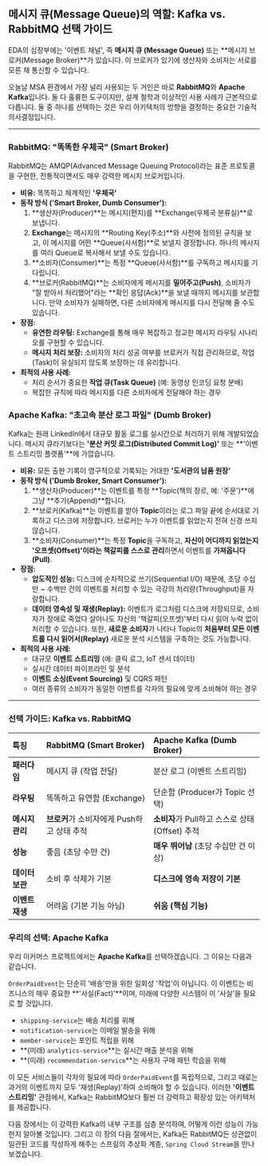 ## 메시지 큐(Message Queue)의 역할: Kafka vs. RabbitMQ 선택 가이드

EDA의 심장부에는 '이벤트 채널', 즉 **메시지 큐 (Message Queue)** 또는 **메시지 브로커(Message Broker)**가 있습니다. 이 브로커가 있기에 생산자와 소비자는 서로를 모른 채 통신할 수 있습니다.

오늘날 MSA 환경에서 가장 널리 사용되는 두 거인은 바로 **RabbitMQ**와 **Apache Kafka**입니다. 둘 다 훌륭한 도구이지만, 설계 철학과 이상적인 사용 사례가 근본적으로 다릅니다. 둘 중 하나를 선택하는 것은 우리 아키텍처의 방향을 결정하는 중요한 기술적 의사결정입니다.

---

### RabbitMQ: "똑똑한 우체국" (Smart Broker)

RabbitMQ는 AMQP(Advanced Message Queuing Protocol)라는 표준 프로토콜을 구현한, 전통적이면서도 매우 강력한 메시지 브로커입니다.

* **비유:** 똑똑하고 체계적인 **'우체국'**
* **동작 방식 ('Smart Broker, Dumb Consumer'):**
    1.  **생산자(Producer)**는 메시지(편지)를 **Exchange(우체국 분류실)**로 보냅니다.
    2.  **Exchange**는 메시지의 **Routing Key(주소)**와 사전에 정의된 규칙을 보고, 이 메시지를 어떤 **Queue(사서함)**로 보낼지 결정합니다. 하나의 메시지를 여러 Queue로 복사해서 보낼 수도 있습니다.
    3.  **소비자(Consumer)**는 특정 **Queue(사서함)**를 구독하고 메시지를 기다립니다.
    4.  **브로커(RabbitMQ)**는 소비자에게 메시지를 **밀어주고(Push)**, 소비자가 "잘 받아서 처리했어"라는 **확인 응답(Ack)**을 보낼 때까지 메시지를 보관합니다. 만약 소비자가 실패하면, 다른 소비자에게 메시지를 다시 전달해 줄 수도 있습니다.
* **장점:**
    * **유연한 라우팅:** Exchange를 통해 매우 복잡하고 정교한 메시지 라우팅 시나리오를 구현할 수 있습니다.
    * **메시지 처리 보장:** 소비자의 처리 성공 여부를 브로커가 직접 관리하므로, 작업(Task)이 유실되지 않도록 보장하는 데 유리합니다.
* **최적의 사용 사례:**
    * 처리 순서가 중요한 **작업 큐(Task Queue)** (예: 동영상 인코딩 요청 분배)
    * 복잡한 규칙에 따라 메시지를 다른 소비자에게 전달해야 하는 경우

### Apache Kafka: "초고속 분산 로그 파일" (Dumb Broker)

Kafka는 원래 LinkedIn에서 대규모 활동 로그를 실시간으로 처리하기 위해 개발되었습니다. 메시지 큐라기보다는 **'분산 커밋 로그(Distributed Commit Log)'** 또는 **'이벤트 스트리밍 플랫폼'**에 가깝습니다.

* **비유:** 모든 출판 기록이 영구적으로 기록되는 거대한 **'도서관의 납품 원장'**
* **동작 방식 ('Dumb Broker, Smart Consumer'):**
    1.  **생산자(Producer)**는 이벤트를 특정 **Topic(책의 장르, 예: '주문')**에 그냥 **추가(Append)**합니다.
    2.  **브로커(Kafka)**는 이벤트를 받아 **Topic**이라는 로그 파일 끝에 순서대로 기록하고 디스크에 저장합니다. 브로커는 누가 이벤트를 읽었는지 전혀 신경 쓰지 않습니다.
    3.  **소비자(Consumer)**는 특정 **Topic**을 구독하고, **자신이 어디까지 읽었는지 '오프셋(Offset)'이라는 책갈피를 스스로 관리**하면서 이벤트를 **가져옵니다(Pull)**.
* **장점:**
    * **압도적인 성능:** 디스크에 순차적으로 쓰기(Sequential I/O) 때문에, 초당 수십만 ~ 수백만 건의 이벤트를 처리할 수 있는 극강의 처리량(Throughput)을 자랑합니다.
    * **데이터 영속성 및 재생(Replay):** 이벤트가 로그처럼 디스크에 저장되므로, 소비자가 장애로 죽었다 살아나도 자신의 '책갈피(오프셋)'부터 다시 읽어 누락 없이 처리할 수 있습니다. 또한, **새로운 소비자**가 나타나 Topic의 **처음부터 모든 이벤트를 다시 읽어서(Replay)** 새로운 분석 시스템을 구축하는 것도 가능합니다.
* **최적의 사용 사례:**
    * 대규모 **이벤트 스트리밍** (예: 클릭 로그, IoT 센서 데이터)
    * 실시간 데이터 파이프라인 및 분석
    * **이벤트 소싱(Event Sourcing)** 및 CQRS 패턴
    * 여러 종류의 소비자가 동일한 이벤트를 각자의 필요에 맞게 소비해야 하는 경우

---

### 선택 가이드: Kafka vs. RabbitMQ

| 특징 | RabbitMQ (Smart Broker) | Apache Kafka (Dumb Broker) |
| :--- | :--- | :--- |
| **패러다임** | 메시지 큐 (작업 전달) | 분산 로그 (이벤트 스트리밍) |
| **라우팅** | 똑똑하고 유연함 (Exchange) | 단순함 (Producer가 Topic 선택) |
| **메시지 관리** | **브로커**가 소비자에게 Push하고 상태 추적 | **소비자**가 Pull하고 스스로 상태(Offset) 추적 |
| **성능** | 좋음 (초당 수만 건) | **매우 뛰어남** (초당 수십만 건 이상) |
| **데이터 보관** | 소비 후 삭제가 기본 | **디스크에 영속 저장이 기본** |
| **이벤트 재생**| 어려움 (기본 기능 아님) | **쉬움 (핵심 기능)** |

### 우리의 선택: Apache Kafka

우리 이커머스 프로젝트에서는 **Apache Kafka**를 선택하겠습니다. 그 이유는 다음과 같습니다.

`OrderPaidEvent`는 단순히 '배송'만을 위한 일회성 '작업'이 아닙니다. 이 이벤트는 비즈니스의 매우 중요한 **'사실(Fact)'**이며, 미래에 다양한 시스템이 이 '사실'을 필요로 할 것입니다.

* `shipping-service`는 배송 처리를 위해
* `notification-service`는 이메일 발송을 위해
* `member-service`는 포인트 적립을 위해
* **(미래) `analytics-service`**는 실시간 매출 분석을 위해
* **(미래) `recommendation-service`**는 사용자 구매 패턴 학습을 위해

이 모든 서비스들이 각자의 필요에 따라 `OrderPaidEvent`를 독립적으로, 그리고 때로는 과거의 이벤트까지 모두 '재생(Replay)'하여 소비해야 할 수 있습니다. 이러한 **'이벤트 스트리밍'** 관점에서, Kafka는 RabbitMQ보다 훨씬 더 강력하고 확장성 있는 아키텍처를 제공합니다.

다음 장에서는 이 강력한 Kafka의 내부 구조를 심층 분석하여, 어떻게 이런 성능이 가능한지 알아볼 것입니다. 그리고 이 장의 다음 절에서는, Kafka든 RabbitMQ든 상관없이 일관된 코드를 작성하게 해주는 스프링의 추상화 계층, `Spring Cloud Stream`을 만나보겠습니다.